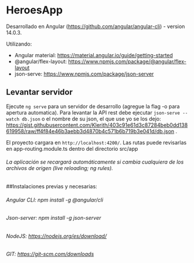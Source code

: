 # HeroesApp

Desarrollado en Angular (https://github.com/angular/angular-cli) - version 14.0.3.

Utilizando:
  - Angular material: https://material.angular.io/guide/getting-started
  - @angular/flex-layout: https://www.npmjs.com/package/@angular/flex-layout
  - json-serve: https://www.npmjs.com/package/json-server

## Levantar servidor

Ejecute `ng serve` para un servidor de desarrollo (agregue la flag -o para apertura automatica). 
Para levantar la API rest debe ejecutar `json-serve --watch db.json` o el nombre de su json, el que use yo se los dejo: https://gist.githubusercontent.com/Klerith/403c91e61d3c87284beb0dd138619958/raw/ff4f84e46b3aebb3d4870b4c571b6b719b3e041d/db.json .

El proyecto cargara en `http://localhost:4200/`. Las rutas puede revisarlas en app-routing.module.ts dentro del directorio src/app

###### La aplicación se recargará automáticamente si cambia cualquiera de los archivos de origen (live reloading; ng rules).

##Instalaciones previas y necesarias: 

###### Angular CLI: npm install -g @angular/cli
###### Json-server: npm install -g json-server

###### NodeJS: https://nodejs.org/es/download/
###### GIT: https://git-scm.com/downloads
